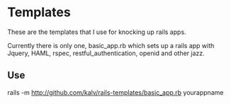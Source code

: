 Templates
=========
These are the templates that I use for knocking up rails apps.

Currently there is only one, basic_app.rb which sets up a rails app with Jquery, HAML, rspec, restful_authentication, openid and other jazz.

Use
----
rails -m http://github.com/kalv/rails-templates/basic_app.rb yourappname
